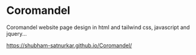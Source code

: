 # Coromandel
Coromandel website page design in html and tailwind css, javascript and jquery...

https://shubham-satnurkar.github.io/Coromandel/
